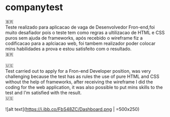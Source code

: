 # companytest <br>
🇧🇷<br>
Teste realizado para aplicacao de vaga de  Desenvolvedor Fron-end,foi muito desafiador pois o teste tem como regras a ultilizacao de HTML e CSS puros sem ajuda de frameworks, após recebido o wireframe fiz a codificacao para a aplciacao web, foi tambem realizador poder colocar mins habilidades a prova e estou satisfeito com o resultado.<br>
🇧🇷<br><br>
🇺🇸<br>
Test carried out to apply for a Fron-end Developer position, was very challenging because the test has as rules the use of pure HTML and CSS without the help of frameworks, after receiving the wireframe I did the coding for the web application, it was also possible to put mins skills to the test and I'm satisfied with the result.<br>
🇺🇸<br><br>
![alt text](https://i.ibb.co/FbS48ZC/Dashboard.png | =500x250)
